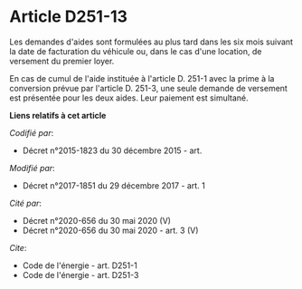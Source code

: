 # Article D251-13

Les demandes d'aides sont formulées au plus tard dans les six mois suivant la date de facturation du véhicule ou, dans le cas
d'une location, de versement du premier loyer.

En cas de cumul de l'aide instituée à l'article D. 251-1 avec la prime à la conversion prévue par l'article D. 251-3, une
seule demande de versement est présentée pour les deux aides. Leur paiement est simultané.

**Liens relatifs à cet article**

_Codifié par_:

  - Décret n°2015-1823 du 30 décembre 2015 - art.

_Modifié par_:

  - Décret n°2017-1851 du 29 décembre 2017 - art. 1

_Cité par_:

  - Décret n°2020-656 du 30 mai 2020 (V)
  - Décret n°2020-656 du 30 mai 2020 - art. 3 (V)

_Cite_:

  - Code de l'énergie - art. D251-1
  - Code de l'énergie - art. D251-3
